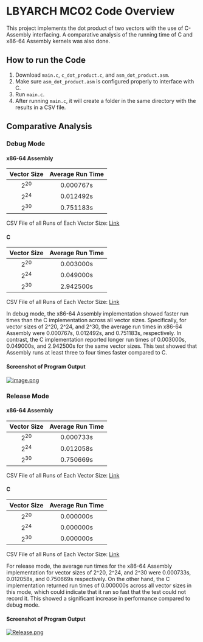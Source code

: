 # LBYARCH MCO2 Code Overview

This project implements the dot product of two vectors with the use of C-Assembly interfacing. A comparative analysis of the running time of C and x86-64 Assembly kernels was also done.

## How to run the Code
1. Download `main.c`, `c_dot_product.c`, and `asm_dot_product.asm`.
2. Make sure `asm_dot_product.asm` is configured properly to interface with C.
3. Run `main.c`.
4. After running `main.c`, it will create a folder in the same directory with the results in a CSV file.

## Comparative Analysis
### Debug Mode
#### x86-64 Assembly
| Vector Size | Average Run Time |
|:---:|:---:|
| 2<sup>20</sup> | 0.000767s |
| 2<sup>24</sup> | 0.012492s |
| 2<sup>30</sup> | 0.751183s |

CSV File of all Runs of Each Vector Size: [Link](https://drive.google.com/file/d/1FIY2kaOn_LnYiFPfFlEJesJDotYEDWf_/view?usp=sharing)

#### C 
| Vector Size | Average Run Time |
|:---:|:---:|
| 2<sup>20</sup> | 0.003000s |
| 2<sup>24</sup> | 0.049000s |
| 2<sup>30</sup> | 2.942500s |

CSV File of all Runs of Each Vector Size: [Link](https://drive.google.com/file/d/11DLMh-nUxmdzDPbEfMPzxMoUUSx60SyH/view?usp=sharing)

In debug mode, the x86-64 Assembly implementation showed faster run times than the C implementation across all vector sizes. Specifically, for vector sizes of 2^20, 2^24, and 2^30, the average run times in x86-64 Assembly were 0.000767s, 0.012492s, and 0.751183s, respectively. In contrast, the C implementation reported longer run times of 0.003000s, 0.049000s, and 2.942500s for the same vector sizes. This test showed that Assembly runs at least three to four times faster compared to C.

#### Screenshot of Program Output
[![image.png](https://i.postimg.cc/gJH4W8GM/image.png)](https://postimg.cc/G89vPB8Y)

### Release Mode
#### x86-64 Assembly
| Vector Size | Average Run Time |
|:---:|:---:|
| 2<sup>20</sup> | 0.000733s |
| 2<sup>24</sup> | 0.012058s |
| 2<sup>30</sup> | 0.750669s |

CSV File of all Runs of Each Vector Size: [Link](https://drive.google.com/file/d/1qD9dh1QIcC9OI8j4Vh1913g4mrV8eqsA/view?usp=sharing)

#### C 
| Vector Size | Average Run Time |
|:---:|:---:|
| 2<sup>20</sup> | 0.000000s |
| 2<sup>24</sup> | 0.000000s |
| 2<sup>30</sup> | 0.000000s |

CSV File of all Runs of Each Vector Size: [Link](https://drive.google.com/file/d/1i5jsDcSS6l_yfqA8u7M0BGs6swCKqmcL/view?usp=sharing)

For release mode, the average run times for the x86-64 Assembly implementation for vector sizes of 2^20, 2^24, and 2^30 were 0.000733s, 0.012058s, and 0.750669s respectively. On the other hand, the C implementation returned run times of 0.000000s across all vector sizes in this mode, which could indicate that it ran so fast that the test could not record it. This showed a significant increase in performance compared to debug mode.

#### Screenshot of Program Output
[![Release.png](https://i.postimg.cc/tTBRwvn2/image.png)](https://postimg.cc/r0tLtJJr)